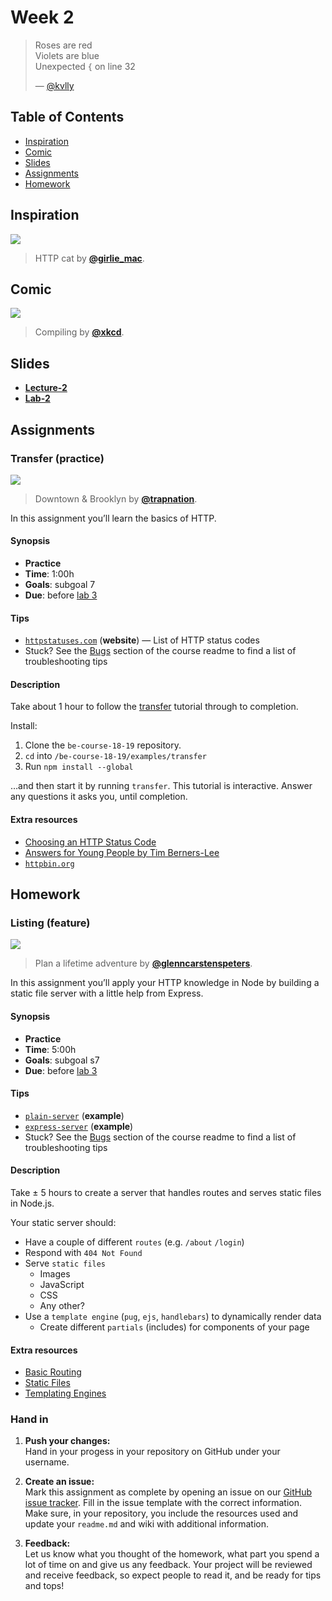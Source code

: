 # Week 2

> Roses are red\
> Violets are blue\
> Unexpected `{` on line 32
>
> — [@kvlly](https://twitter.com/kvlly/status/959827106384490496)

## Table of Contents

*   [Inspiration](#inspiration)
*   [Comic](#comic)
*   [Slides](#slides)
*   [Assignments](#assignments)
*   [Homework](#homework)

## Inspiration

[![][inspiration-cover]][inspiration-link]

> HTTP cat by [**@girlie_mac**][inspiration-author].

## Comic

[![][comic-cover]][comic-link]

> Compiling by [**@xkcd**][comic-author].

## Slides
*   [**Lecture-2**][slides-lecture]
*   [**Lab-2**][slides-lab]

## Assignments

### Transfer (practice)

[![][transfer-cover]][transfer-cover-source]

> Downtown & Brooklyn by [**@trapnation**][transfer-cover-author].

In this assignment you’ll learn the basics of HTTP.

#### Synopsis

*   **Practice**
*   **Time**: 1:00h
*   **Goals**: subgoal 7
*   **Due**: before [lab 3][w3lab]

#### Tips

*   [`httpstatuses.com`](https://httpstatuses.com)
    (**website**) — List of HTTP status codes
*   Stuck?  See the [Bugs][] section of the course readme to find a list of
    troubleshooting tips

#### Description

Take about 1 hour to follow the [transfer][] tutorial through to completion.

Install:

1. Clone the `be-course-18-19` repository.
2. `cd` into `/be-course-18-19/examples/transfer`
3. Run `npm install --global`

…and then start it by running `transfer`.
This tutorial is interactive.
Answer any questions it asks you, until completion.

#### Extra resources

*   [Choosing an HTTP Status Code](http://racksburg.com/choosing-an-http-status-code/)
*   [Answers for Young People by Tim Berners-Lee](https://www.w3.org/People/Berners-Lee/Kids.html)
*   [`httpbin.org`](https://httpbin.org)

## Homework

### Listing (feature)

[![][listing-cover]][listing-cover-source]

> Plan a lifetime adventure by [**@glenncarstenspeters**][listing-cover-author].

In this assignment you’ll apply your HTTP knowledge in Node by building a static
file server with a little help from Express.

#### Synopsis

*   **Practice**
*   **Time**: 5:00h
*   **Goals**: subgoal s7
*   **Due**: before [lab 3][w3lab]

#### Tips

*   [`plain-server`](examples/plain-server)
    (**example**)
*   [`express-server`](examples/express-server)
    (**example**)
*   Stuck?  See the [Bugs][] section of the course readme to find a list of
    troubleshooting tips

#### Description

Take ± 5 hours to create a server that handles routes and serves static files in Node.js.

Your static server should:

*   Have a couple of different `routes` (e.g. `/about` `/login`)
*   Respond with `404 Not Found`
*   Serve `static files`
    * Images
    * JavaScript
    * CSS
    * Any other?
*   Use a `template engine` (`pug`, `ejs`, `handlebars`) to dynamically render data
    * Create different `partials` (includes) for components of your page

#### Extra resources

*   [Basic Routing](https://expressjs.com/en/starter/basic-routing.html)
*   [Static Files](https://expressjs.com/en/starter/static-files.html)
*   [Templating Engines](https://expressjs.com/en/guide/using-template-engines.html)

### Hand in

1. **Push your changes:**  
Hand in your progess in your repository on GitHub under your username.

1. **Create an issue:**  
Mark this assignment as complete by opening an issue on our [GitHub issue tracker][issues]. Fill in the issue template with the correct information. Make sure, in your repository, you include the resources used and update your `readme.md` and wiki with additional information.

3. **Feedback:**  
Let us know what you thought of the homework, what part you spend a lot of time on and give us any feedback. Your project will be reviewed and receive feedback, so expect people to read it, and be ready for tips and tops!



[bugs]: readme.md#communication

[inspiration-cover]: https://http.cat/403

[inspiration-link]: https://http.cat

[inspiration-author]: https://twitter.com/girlie_mac

[comic-cover]: https://imgs.xkcd.com/comics/tech_support_cheat_sheet.png

[comic-link]: https://xkcd.com/627/

[comic-author]: https://xkcd.com

[slides-lecture]: https://docs.google.com/presentation/d/1uT6CVMdNig-I9oSwEHI-QiadINH96HYyRC-BIIPxhSI/edit?usp=sharing

[slides-lab]: https://docs.google.com/presentation/d/1DM7uDHM47PPvr3qjULJF-9qeP8StxW-BS8sSZWMLzYQ/edit?usp=sharing

[w3lab]: week-3.md

[w1a]: week-1.md#assignments

[issues]: https://github.com/cmda-bt/be-course-18-19/issues/new/choose

[transfer]: https://github.com/cmda-be/transfer

[transfer-cover]: assets/images/transfer.jpg

[transfer-cover-source]: https://unsplash.com/photos/XAqaeyzj3NM

[transfer-cover-author]: https://unsplash.com/@trapnation

[listing-cover]: assets/images/listing.jpg

[listing-cover-source]: https://unsplash.com/photos/RLw-UC03Gwc

[listing-cover-author]: https://unsplash.com/@glenncarstenspeters

[mime-types]: https://www.npmjs.com/package/mime-types